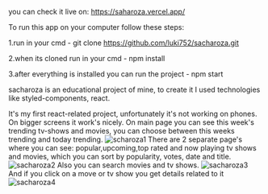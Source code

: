 you can check it live on: https://saharoza.vercel.app/

To run this app on your computer follow these steps:

1.run in your cmd - git clone  https://github.com/luki752/sacharoza.git

2.when its cloned run in your cmd - npm install

3.after everything is installed you can run the project - npm start

sacharoza is an educational project of mine, to create it I used technologies like styled-components, react.

It's my first react-related project, unfortunately it's not working on phones. On bigger screens it work's nicely.
On main page you can see this week's trending tv-shows and movies, you can choose between this weeks trending and today trending. 
![scharoza1](https://user-images.githubusercontent.com/58302409/106914259-1fbe6180-6705-11eb-9eef-5c7604f238d9.png)
There are 2 separate page's where you can see: popular,upcoming,top rated and now playing tv shows and movies, which you can sort by popularity, votes, date and title. 
![sacharoza2](https://user-images.githubusercontent.com/58302409/106914677-8b083380-6705-11eb-8697-eb6f3e9d8cfc.png)
Also you can search movies and tv shows.
![sacharoza3](https://user-images.githubusercontent.com/58302409/106914831-b0953d00-6705-11eb-856a-df9d6a2c2de3.png)
And if you click on a move or tv show you get details related to it
![sacharoza4](https://user-images.githubusercontent.com/58302409/106915092-f18d5180-6705-11eb-8972-a1954397ca35.png)




